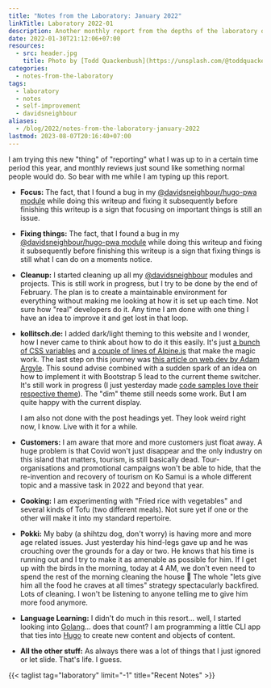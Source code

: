 ```yaml
---
title: "Notes from the Laboratory: January 2022"
linkTitle: Laboratory 2022-01
description: Another monthly report from the depths of the laboratory of kollitsch.den - January 2022
date: 2022-01-30T21:12:06+07:00
resources:
  - src: header.jpg
    title: Photo by [Todd Quackenbush](https://unsplash.com/@toddquackenbush) via [Unsplash](https://unsplash.com/)
categories:
  - notes-from-the-laboratory
tags:
  - laboratory
  - notes
  - self-improvement
  - davidsneighbour
aliases:
  - /blog/2022/notes-from-the-laboratory-january-2022
lastmod: 2023-08-07T20:16:40+07:00
---
```


I am trying this new "thing" of "reporting" what I was up to in a certain time period this year, and monthly reviews just sound like something normal people would do. So bear with me while I am typing up this report.

- **Focus:** The fact, that I found a bug in my [@davidsneighbour/hugo-pwa module](https://github.com/davidsneighbour/hugo-pwa) while doing this writeup and fixing it subsequently before finishing this writeup is a sign that focusing on important things is still an issue.
- **Fixing things:** The fact, that I found a bug in my [@davidsneighbour/hugo-pwa module](https://github.com/davidsneighbour/hugo-pwa) while doing this writeup and fixing it subsequently before finishing this writeup is a sign that fixing things is still what I can do on a moments notice.
- **Cleanup:** I started cleaning up all my [@davidsneighbour](https://github.com/davidsneighbour) modules and projects. This is still work in progress, but I try to be done by the end of February. The plan is to create a maintainable environment for everything without making me looking at how it is set up each time. Not sure how "real" developers do it. Any time I am done with one thing I have an idea to improve it and get lost in that loop.
- **kollitsch.de:** I added dark/light theming to this website and I wonder, how I never came to think about how to do it this easily. It's just [a bunch of CSS variables](https://github.com/davidsneighbour/kollitsch.dev/blob/18401a326350ef806acfdb2d18848a4719bb0db1/assets/scss/style.scss#L26) and [a couple of lines of Alpine.js](https://github.com/davidsneighbour/kollitsch.dev/blob/18401a326350ef806acfdb2d18848a4719bb0db1/assets/js/script.ts#L11) that make the magic work. The last step on this journey was [this article on web.dev by Adam Argyle](https://web.dev/building-a-color-scheme/). This sound advise combined with a sudden spark of an idea on how to implement it with Bootstrap 5 lead to the current theme switcher. It's still work in progress (I just yesterday made [code samples love their respective theme](https://github.com/davidsneighbour/kollitsch.dev/commit/a7f6051c9fc428c97feef611031a0ae3b7938d9f)). The "dim" theme still needs some work. But I am quite happy with the current display.

  I am also not done with the post headings yet. They look weird right now, I know. Live with it for a while.
- **Customers:** I am aware that more and more customers just float away. A huge problem is that Covid won't just disappear and the only industry on this island that matters, tourism, is still basically dead. Tour-organisations and promotional campaigns won't be able to hide, that the re-invention and recovery of tourism on Ko Samui is a whole different topic and a massive task in 2022 and beyond that year.
- **Cooking:** I am experimenting with "Fried rice with vegetables" and several kinds of Tofu (two different meals). Not sure yet if one or the other will make it into my standard repertoire.
- **Pokki:** My baby (a shihtzu dog, don't worry) is having more and more age related issues. Just yesterday his hind-legs gave up and he was crouching over the grounds for a day or two. He knows that his time is running out and I try to make it as amenable as possible for him. If I get up with the birds in the morning, today at 4 AM, we don't even need to spend the rest of the morning cleaning the house 🐶 The whole "lets give him all the food he craves at all times" strategy spectacularly backfired. Lots of cleaning. I won't be listening to anyone telling me to give him more food anymore.
- **Language Learning:** I didn't do much in this resort… well, I started looking into [Golang](https://pkg.go.dev/)… does that count? I am programming a little CLI app that ties into [Hugo](https://gohugo.io) to create new content and objects of content.
- **All the other stuff:** As always there was a lot of things that I just ignored or let slide. That's life. I guess.

{{< taglist tag="laboratory" limit="-1" title="Recent Notes" >}}
